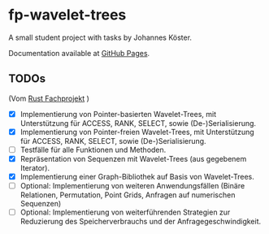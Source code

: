 # fp-wavelet-trees
A small student project with tasks by Johannes Köster.

Documentation available at [GitHub Pages](https://fes0j.github.io/fp-wavelet-trees/fp_wavelet_trees/index.html).


## TODOs

 (Vom [Rust Fachprojekt](https://github.com/koesterlab/fp-rust-wavelet-trees/wiki/Phase-3:-Implementierung) )
* [x] Implementierung von Pointer-basierten Wavelet-Trees, mit Unterstützung für ACCESS, RANK, SELECT, sowie (De-)Serialisierung.
* [x] Implementierung von Pointer-freien Wavelet-Trees, mit Unterstützung für ACCESS, RANK, SELECT, sowie (De-)Serialisierung.
* [ ] Testfälle für alle Funktionen und Methoden.
* [x] Repräsentation von Sequenzen mit Wavelet-Trees (aus gegebenem Iterator).
* [x] Implementierung einer Graph-Bibliothek auf Basis von Wavelet-Trees.
* [ ] Optional: Implementierung von weiteren Anwendungsfällen (Binäre Relationen, Permutation, Point Grids, Anfragen auf numerischen Sequenzen)
* [ ] Optional: Implementierung von weiterführenden Strategien zur Reduzierung des Speicherverbrauchs und der Anfragegeschwindigkeit.
